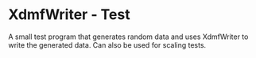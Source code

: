 XdmfWriter - Test
=================

A small test program that generates random data and uses XdmfWriter to write the
generated data. Can also be used for scaling tests.
